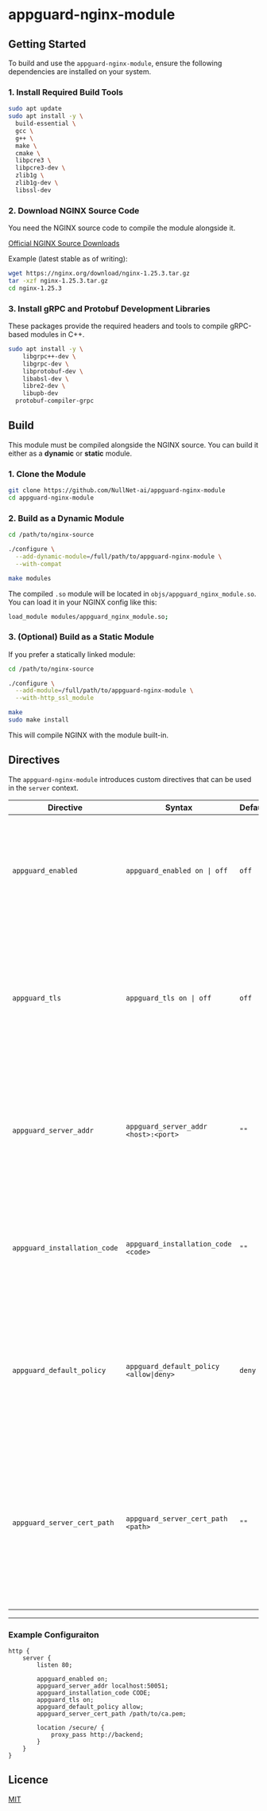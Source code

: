# appguard-nginx-module

## Getting Started

To build and use the `appguard-nginx-module`, ensure the following dependencies are installed on your system.

### 1. Install Required Build Tools

```bash
sudo apt update
sudo apt install -y \
  build-essential \
  gcc \
  g++ \
  make \
  cmake \
  libpcre3 \
  libpcre3-dev \
  zlib1g \
  zlib1g-dev \
  libssl-dev
```

### 2. Download NGINX Source Code

You need the NGINX source code to compile the module alongside it.

[Official NGINX Source Downloads](https://nginx.org/en/download.html)

Example (latest stable as of writing):

```bash
wget https://nginx.org/download/nginx-1.25.3.tar.gz
tar -xzf nginx-1.25.3.tar.gz
cd nginx-1.25.3
```

### 3. Install gRPC and Protobuf Development Libraries

These packages provide the required headers and tools to compile gRPC-based modules in C++.

```bash
sudo apt install -y \
    libgrpc++-dev \
    libgrpc-dev \
    libprotobuf-dev \
    libabsl-dev \
    libre2-dev \
    libupb-dev
  protobuf-compiler-grpc
```

## Build

This module must be compiled alongside the NGINX source. You can build it either as a **dynamic** or **static** module.

### 1. Clone the Module
```bash
git clone https://github.com/NullNet-ai/appguard-nginx-module
cd appguard-nginx-module
```

### 2. Build as a Dynamic Module

```bash
cd /path/to/nginx-source

./configure \
  --add-dynamic-module=/full/path/to/appguard-nginx-module \
  --with-compat

make modules
```

The compiled `.so` module will be located in `objs/appguard_nginx_module.so`.
You can load it in your NGINX config like this:
```bash
load_module modules/appguard_nginx_module.so;
```

### 3. (Optional) Build as a Static Module
If you prefer a statically linked module:
```bash
cd /path/to/nginx-source

./configure \
  --add-module=/full/path/to/appguard-nginx-module \
  --with-http_ssl_module

make
sudo make install
```
This will compile NGINX with the module built-in.

## Directives
The `appguard-nginx-module` introduces custom directives that can be used in the  `server` context.

| Directive               | Syntax                                      | Default             | Description |
|-------------------------|---------------------------------------------|---------------------|-------------|
| `appguard_enabled`        | `appguard_enabled on \| off`                  | `off`               | Enables or disables AppGuard processing for requests. When enabled, HTTP requests will be evaluated by the AppGuard service. |
| `appguard_tls`           | `appguard_tls on \| off`                     | `off`               | Enables or disables TLS (Transport Layer Security) for gRPC communication with the backend server. When enabled, all communication with the backend will be encrypted. |
| `appguard_server_addr`   | `appguard_server_addr <host>:<port>`        | `""`                | Specifies the address of the gRPC backend server that handles policy decisions. Default is empty, meaning no server is defined until configured. |
| `appguard_installation_code`    | `appguard_installation_code <code>`              | `""`                | Installation code obtained from the NullNet portal. Used for authenticating and authorizing the agent with the backend server. |
| `appguard_default_policy`| `appguard_default_policy <allow\|deny>`      | `deny`              | Defines the default policy when no explicit rule matches the request. If set to `allow`, requests that don't match any rules will be allowed; otherwise, they are denied. |
| `appguard_server_cert_path` | `appguard_server_cert_path <path>`        | `""`                | Specifies the file path to the server's certificate (e.g., CA certificate) used for TLS verification when `appguard_tls` is enabled. If left empty, the system's default root CAs will be used for verification. |

---

### Example Configuraiton
```nginx
http {
    server {
        listen 80;

        appguard_enabled on;
        appguard_server_addr localhost:50051;
        appguard_installation_code CODE;
        appguard_tls on;
        appguard_default_policy allow;
        appguard_server_cert_path /path/to/ca.pem;

        location /secure/ {
            proxy_pass http://backend;
        }
    }
}
```

## Licence
[MIT](https://github.com/NullNet-ai/appguard-nginx-module/tree/main?tab=MIT-1-ov-file#readme)